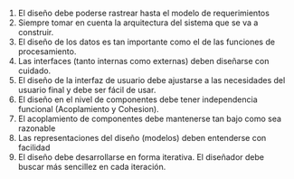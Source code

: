 1. El diseño debe poderse rastrear hasta el modelo de requerimientos
2. Siempre tomar en cuenta la arquitectura del sistema que se va a construir.
3. El diseño de los datos es tan importante como el de las funciones de procesamiento.
4. Las interfaces (tanto internas como externas) deben diseñarse con cuidado.
5. El diseño de la interfaz de usuario debe ajustarse a las necesidades del usuario final y debe ser fácil de usar.
6. El diseño en el nivel de componentes debe tener independencia funcional (Acoplamiento y Cohesion).
7. El acoplamiento de componentes debe mantenerse tan bajo como sea razonable
8. Las representaciones del diseño (modelos) deben entenderse con facilidad
9. El diseño debe desarrollarse en forma iterativa. El diseñador debe buscar más sencillez en cada iteración.